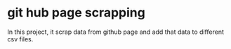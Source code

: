 # git hub page scrapping
In this project, it scrap data from github page and add that data to different csv files.
